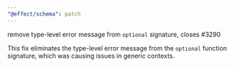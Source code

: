 ```yaml
---
"@effect/schema": patch
---
```


remove type-level error message from `optional` signature, closes #3290

This fix eliminates the type-level error message from the `optional` function signature, which was causing issues in generic contexts.
